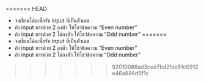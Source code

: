 <<<<<<< HEAD
- จงเขียนโค้ดเพื่อรับ input ที่เป็นตัวเลข
- ถ้า input หารด้วย 2 ลงตัว ให้โชว์ข้อความ “Even number”
- ถ้า input หารด้วย 2 ไม่ลงตัว ให้โชว์ข้อความ “Odd number”
=======
- จงเขียนโค้ดเพื่อรับ input ที่เป็นตัวเลข
- ถ้า input หารด้วย 2 ลงตัว ให้โชว์ข้อความ “Even number”
- ถ้า input หารด้วย 2 ไม่ลงตัว ให้โชว์ข้อความ “Odd number”
>>>>>>> 92010086ad3ced7bd2fee91c0912e46a886d5f1c
